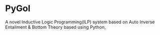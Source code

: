 # PyGol
A novel Inductive Logic Programming(ILP) system based on Auto Inverse Entailment &amp; Bottom Theory based using Python,
